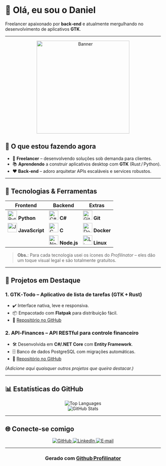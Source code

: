 
# 👋 Olá, eu sou o **Daniel**  

Freelancer apaixonado por **back‑end** e atualmente mergulhando no desenvolvimento de aplicativos **GTK**.

---

<div align="center">
  <img src="https://github.com/user-attachments/assets/8ec02dfb-20cf-45d3-98f6-8e372301b4be" width="300px" alt="Banner" />
</div>


## 🔭 O que estou fazendo agora
- 🎯 **Freelancer** – desenvolvendo soluções sob demanda para clientes.
- 📚 **Aprendendo** a construir aplicativos desktop com **GTK** (Rust / Python).
- ❤️ **Back‑end** – adoro arquitetar APIs escaláveis e services robustos.

---

## 🌱 Tecnologias & Ferramentas

| Frontend | Backend | Extras |
|----------|---------|--------|
| <img src="https://profilinator.rishav.dev/skills-assets/python-original.svg" height="30" alt="Python"> **Python** | <img src="https://profilinator.rishav.dev/skills-assets/csharp-original.svg" height="30" alt="C#"> **C#** | <img src="https://profilinator.rishav.dev/skills-assets/git-original.svg" height="30" alt="Git"> **Git** |
| <img src="https://profilinator.rishav.dev/skills-assets/javascript-original.svg" height="30" alt="JavaScript"> **JavaScript** | <img src="https://profilinator.rishav.dev/skills-assets/c-original.svg" height="30" alt="C"> **C** | <img src="https://profilinator.rishav.dev/skills-assets/docker-original.svg" height="30" alt="Docker"> **Docker** |
| | <img src="https://profilinator.rishav.dev/skills-assets/nodejs-original-wordmark.svg" height="30" alt="Node.js"> **Node.js** | <img src="https://profilinator.rishav.dev/skills-assets/linux-original.svg" height="30" alt="Linux"> **Linux** |

> **Obs.**: Para cada tecnologia usei os ícones do *Profilinator* – eles dão um toque visual legal e são totalmente gratuitos.  

---

## 🚀 Projetos em Destaque

### 1. **GTK‑Todo** – Aplicativo de lista de tarefas (GTK + Rust)  
- ✔️ Interface nativa, leve e responsiva.  
- 📦 Empacotado com **Flatpak** para distribuição fácil.  
- 🔗 [Repositório no GitHub](https://github.com/Daniel-X2/gtk-todo)

### 2. **API‑Finances** – API RESTful para controle financeiro  
- 🛠️ Desenvolvida em **C#/.NET Core** com **Entity Framework**.  
- 🗄️ Banco de dados PostgreSQL com migrações automáticas.  
- 🔗 [Repositório no GitHub](https://github.com/Daniel-X2/api-finances)

*(Adicione aqui quaisquer outros projetos que queira destacar.)*

---

## 📊 Estatísticas do GitHub

<div align="center">
  <img src="https://github-readme-stats.vercel.app/api/top-langs/?username=Daniel-x2&hide_border=true&layout=compact" alt="Top Languages" />
  <br/>
  <img src="https://github-readme-stats.vercel.app/api?username=Daniel-x2&show_icons=true&hide_border=true" alt="GitHub Stats" />
</div>

---

## 🌐 Conecte‑se comigo

<div align="center">
  <a href="https://github.com/Daniel-X2" target="_blank">
    <img src="https://img.shields.io/badge/github-%2324292e.svg?&style=for-the-badge&logo=github&logoColor=white" alt="GitHub" />
  </a>
  <a href="https://linkedin.com/in/daniel-da-silva-32814636b" target="_blank">
    <img src="https://img.shields.io/badge/linkedin-%231E77B5.svg?&style=for-the-badge&logo=linkedin&logoColor=white" alt="LinkedIn" />
  </a>
  <a href="mailto:daniel@example.com">
    <img src="https://img.shields.io/badge/email-DM?style=for-the-badge&logo=gmail&color=D14836" alt="E‑mail" />
  </a>
</div>

---

### <div align="center">Gerado com <a href="https://profilinator.rishav.dev/" target="_blank">Github Profilinator</a></div>
